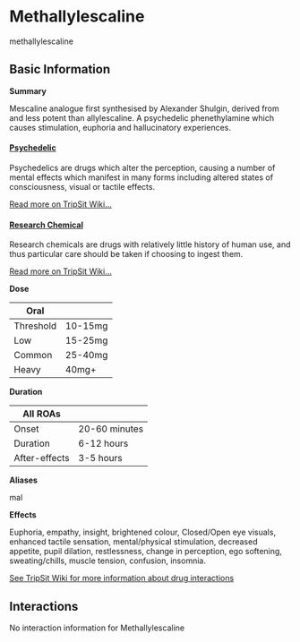 # Methallylescaline

methallylescaline

## Basic Information

**Summary**

Mescaline analogue first synthesised by Alexander Shulgin, derived from and less potent than allylescaline. A psychedelic phenethylamine which causes stimulation, euphoria and hallucinatory experiences.

#### [Psychedelic](/category/psychedelic)

Psychedelics are drugs which alter the perception, causing a number of mental effects which manifest in many forms including altered states of consciousness, visual or tactile effects.

[Read more on TripSit Wiki...](#{category.wiki})

#### [Research Chemical](/category/research-chemical)

Research chemicals are drugs with relatively little history of human use, and thus particular care should be taken if choosing to ingest them.

[Read more on TripSit Wiki...](#{category.wiki})

**Dose**

| Oral      |         |
| --------- | ------- |
| Threshold | 10-15mg |
| Low       | 15-25mg |
| Common    | 25-40mg |
| Heavy     | 40mg+   |

**Duration**

| All ROAs      |               |
| ------------- | ------------- |
| Onset         | 20-60 minutes |
| Duration      | 6-12 hours    |
| After-effects | 3-5 hours     |

**Aliases**

mal  

**Effects**

Euphoria, empathy, insight, brightened colour, Closed/Open eye visuals, enhanced tactile sensation, mental/physical stimulation, decreased appetite, pupil dilation, restlessness, change in perception, ego softening, sweating/chills, muscle tension, confusion, insomnia.

[See TripSit Wiki for more information about drug interactions](http://combo.tripsit.me/)

## Interactions

No interaction information for Methallylescaline